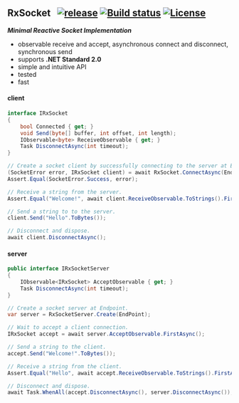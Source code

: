 ## RxSocket&nbsp;&nbsp; [![release](https://img.shields.io/github/release/dshe/RxSocket/all.svg)](https://github.com/dshe/RxSocket/releases) [![Build status](https://ci.appveyor.com/api/projects/status/rfxxbpx2agq8r93n?svg=true)](https://ci.appveyor.com/project/dshe/rxsocket) [![License](https://img.shields.io/badge/license-Apache%202.0-7755BB.svg)](https://opensource.org/licenses/Apache-2.0)

***Minimal Reactive Socket Implementation***
- observable receive and accept, asynchronous connect and disconnect, synchronous send
- supports **.NET Standard 2.0**
- simple and intuitive API
- tested
- fast

#### client
```csharp
interface IRxSocket
{
    bool Connected { get; }
    void Send(byte[] buffer, int offset, int length);
    IObservable<byte> ReceiveObservable { get; }
    Task DisconnectAsync(int timeout);
}
```
```csharp
// Create a socket client by successfully connecting to the server at EndPoint.
(SocketError error, IRxSocket client) = await RxSocket.ConnectAsync(EndPoint);
Assert.Equal(SocketError.Success, error);

// Receive a string from the server.
Assert.Equal("Welcome!", await client.ReceiveObservable.ToStrings().FirstAsync());

// Send a string to to the server.
client.Send("Hello".ToBytes());

// Disconnect and dispose.
await client.DisconnectAsync();
```

#### server
```csharp
public interface IRxSocketServer
{
    IObservable<IRxSocket> AcceptObservable { get; }
    Task DisconnectAsync(int timeout);
}
```
```csharp
// Create a socket server at Endpoint.
var server = RxSocketServer.Create(EndPoint);

// Wait to accept a client connection.
IRxSocket accept = await server.AcceptObservable.FirstAsync();

// Send a string to the client.
accept.Send("Welcome!".ToBytes());

// Receive a string from the client.
Assert.Equal("Hello", await accept.ReceiveObservable.ToStrings().FirstAsync();

// Disconnect and dispose.
await Task.WhenAll(accept.DisconnectAsync(), server.DisconnectAsync());

```
